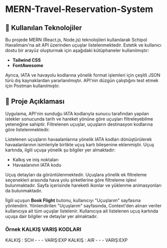 # MERN-Travel-Reservation-System

## 🚀 Kullanılan Teknolojiler

Bu projede MERN (React.js, Node.js) teknolojileri kullanılarak Schipol Havalimanı'na ait API üzerinden uçuşlar listelenmektedir. Estetik ve kullanıcı dostu bir arayüz oluşturmak için aşağıdaki kütüphaneler kullanılmıştır:

- **Tailwind CSS**
- **FontAwesome**

Ayrıca, IATA ve havayolu kodlarına yönelik format işlemleri için çeşitli JSON türü dış kaynaklardan yararlanılmıştır. API'nin düzgün çalıştığını test etmek için Postman kullanılmıştır.

## 🚀 Proje Açıklaması

Uygulama, API'nin sunduğu IATA kodlarıyla sunucu tarafından yapılan istekler sonucunda tarih ve hareket yönüne göre uçuşları filtreleyebilme yeteneğine sahiptir. Filtrelenen uçuşlar, uçuşların destinasyon kodlarına göre listelenmektedir. 

Listelenen uçuşların havaalanlarına yönelik IATA kodları dönüştürülerek havaalanlarının isimleriyle birlikte uçuş kartı bileşenine eklenmiştir. Uçuş kartında, ilgili uçuşa yönelik şu bilgiler yer almaktadır:

- Kalkış ve iniş noktaları
- Havaalanının IATA kodu

Uçuş detayları da görüntülenmektedir. Uçuşlara yönelik ek filtreleme seçenekleri arasında hava yolu şirketlerine göre filtreleme işlevi bulunmaktadır. Sayfa içerisinde hareketli ikonlar ve yüklenme animasyonları da bulunmaktadır.

İlgili uçuşun **Book Flight** butonu, kullanıcıyı "Uçuşlarım" sayfasına yönlendirir. Yönlendirilen "Uçuşlarım" sayfasında, Context'den alınan veriler kullanıcıya ait tüm uçuşlar listelenir. Kullanıcıya ait listelenen uçuş kartında uçuşa dair bilgiler ve detaylar yer almaktadır.



### Örnek KALKIŞ VARIŞ KODLARI
KALKIŞ : SCH - - - VARIŞ:EXP
KALKIŞ : AIR - - - VARIŞ:EXP
